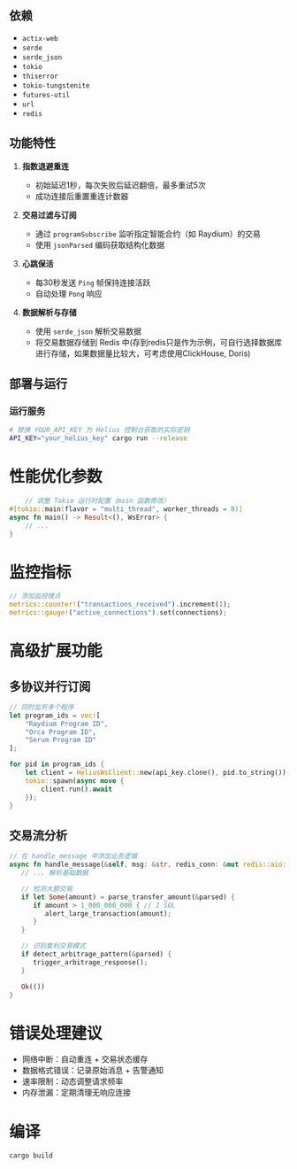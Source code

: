 ## 依赖

- `actix-web`
- `serde`
- `serde_json`
- `tokio`
- `thiserror`
- `tokio-tungstenite`
- `futures-util`
- `url`
- `redis`

## 功能特性

1. **指数退避重连**
    - 初始延迟1秒，每次失败后延迟翻倍，最多重试5次
    - 成功连接后重置重连计数器

2. **交易过滤与订阅**
    - 通过 `programSubscribe` 监听指定智能合约（如 Raydium）的交易
    - 使用 `jsonParsed` 编码获取结构化数据

3. **心跳保活**
    - 每30秒发送 `Ping` 帧保持连接活跃
    - 自动处理 `Pong` 响应

4. **数据解析与存储**
    - 使用 `serde_json` 解析交易数据
    - 将交易数据存储到 Redis 中(存到redis只是作为示例，可自行选择数据库进行存储，如果数据量比较大，可考虑使用ClickHouse, Doris)

## 部署与运行

### 运行服务

```bash
# 替换 YOUR_API_KEY 为 Helius 控制台获取的实际密钥
API_KEY="your_helius_key" cargo run --release
```

# 性能优化参数

```rust 
    // 调整 Tokio 运行时配置（main 函数修改）
#[tokio::main(flavor = "multi_thread", worker_threads = 8)]
async fn main() -> Result<(), WsError> {
    // ...
}
```

# 监控指标

```rust
// 添加监控埋点
metrics::counter!("transactions_received").increment(1);
metrics::gauge!("active_connections").set(connections);
```
# 高级扩展功能
## 多协议并行订阅
```rust
// 同时监听多个程序
let program_ids = vec![
    "Raydium Program ID",
    "Orca Program ID",
    "Serum Program ID"
];

for pid in program_ids {
    let client = HeliusWsClient::new(api_key.clone(), pid.to_string());
    tokio::spawn(async move {
        client.run().await
    });
}
```
## 交易流分析
```rust
// 在 handle_message 中添加业务逻辑
async fn handle_message(&self, msg: &str, redis_conn: &mut redis::aio::MultiplexedConnection) -> Result<(), WsError> {
   // ... 解析基础数据

   // 检测大额交易
   if let Some(amount) = parse_transfer_amount(&parsed) {
      if amount > 1_000_000_000 { // 1 SOL
         alert_large_transaction(amount);
      }
   }

   // 识别套利交易模式
   if detect_arbitrage_pattern(&parsed) {
      trigger_arbitrage_response();
   }

   Ok(())
}
```
# 错误处理建议
- 网络中断：自动重连 + 交易状态缓存
- 数据格式错误：记录原始消息 + 告警通知
- 速率限制：动态调整请求频率
- 内存泄漏：定期清理无响应连接

# 编译
```rust
cargo build 
```